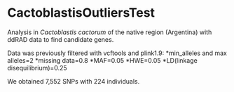 # CactoblastisOutliersTest
Analysis in *Cactoblastis cactorum* of the native region (Argentina) with ddRAD data to find candidate genes.

Data was previously filtered with vcftools and plink1.9:
*min_alleles and max alleles=2 
*missing data=0.8
*MAF=0.05
*HWE=0.05
*LD(linkage disequilibrium)=0.25

We obtained 7,552 SNPs with 224 individuals.

